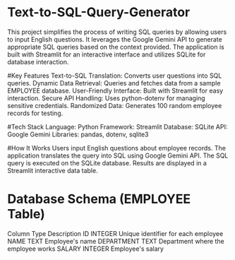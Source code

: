 # Text-to-SQL-Query-Generator
This project simplifies the process of writing SQL queries by allowing users to input English questions. It leverages the Google Gemini API to generate appropriate SQL queries based on the context provided. The application is built with Streamlit for an interactive interface and utilizes SQLite for database interaction.

#Key Features
Text-to-SQL Translation: Converts user questions into SQL queries.
Dynamic Data Retrieval: Queries and fetches data from a sample EMPLOYEE database.
User-Friendly Interface: Built with Streamlit for easy interaction.
Secure API Handling: Uses python-dotenv for managing sensitive credentials.
Randomized Data: Generates 100 random employee records for testing.

#Tech Stack
Language: Python
Framework: Streamlit
Database: SQLite
API: Google Gemini
Libraries: pandas, dotenv, sqlite3

#How It Works
Users input English questions about employee records.
The application translates the query into SQL using Google Gemini API.
The SQL query is executed on the SQLite database.
Results are displayed in a Streamlit interactive data table.

# Database Schema (EMPLOYEE Table)
Column	    Type	          Description
ID	        INTEGER	        Unique identifier for each employee
NAME	      TEXT	          Employee's name
DEPARTMENT	TEXT	          Department where the employee works
SALARY	    INTEGER	        Employee's salary

